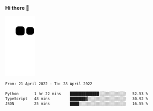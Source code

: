 ### Hi there 👋
![Alt text](https://raw.githubusercontent.com/romain22222/romain22222/output/github-contribution-grid-snake.svg)

<!--START_SECTION:waka-->

```text
From: 21 April 2022 - To: 28 April 2022

Python       1 hr 22 mins    █████████████░░░░░░░░░░░░   52.53 %
TypeScript   48 mins         ███████▓░░░░░░░░░░░░░░░░░   30.92 %
JSON         25 mins         ████░░░░░░░░░░░░░░░░░░░░░   16.55 %
```

<!--END_SECTION:waka-->
<!--
**romain22222/romain22222** is a ✨ _special_ ✨ repository because its `README.md` (this file) appears on your GitHub profile.

Here are some ideas to get you started:

- 🔭 I’m currently working on ...
- 🌱 I’m currently learning ...
- 👯 I’m looking to collaborate on ...
- 🤔 I’m looking for help with ...
- 💬 Ask me about ...
- 📫 How to reach me: ...
- 😄 Pronouns: ...
- ⚡ Fun fact: ...
-->
